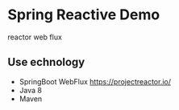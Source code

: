 # Spring Reactive Demo

reactor web flux 

## Use echnology
* SpringBoot WebFlux https://projectreactor.io/
* Java 8
* Maven
